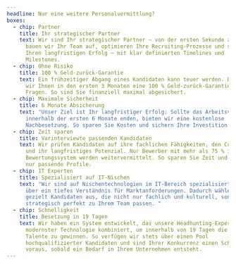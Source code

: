 ```yaml
---
headline: Nur eine weitere Personalvermittlung?
boxes:
  - chip: Partner
    title: Ihr strategischer Partner
    text: Wir sind Ihr strategischer Partner – von der ersten Sekunde an. Gemeinsam
      bauen wir Ihr Team auf, optimieren Ihre Recruiting-Prozesse und sichern
      Ihren langfristigen Erfolg – mit klar definierten Timelines und
      Milestones.
  - chip: Ohne Risiko
    title: 100 % Geld-zurück-Garantie
    text: Ein frühzeitiger Abgang eines Kandidaten kann teuer werden. Daher bieten
      wir Ihnen in den ersten 3 Monaten eine 100 % Geld-zurück-Garantie – ohne
      Fragen. So sind Sie finanziell maximal abgesichert.
  - chip: Maximale Sicherheit
    title: 6 Monate Absicherung
    text: "Unser Ziel ist Ihr langfristiger Erfolg: Sollte das Arbeitsverhältnis
      innerhalb der ersten 6 Monate enden, bieten wir eine kostenlose
      Nachbesetzung. So sparen Sie Kosten und sichern Ihre Investition."
  - chip: Zeit sparen
    title: Vorinterviewte passenden Kandidaten
    text: Wir prüfen Kandidaten auf ihre fachlichen Fähigkeiten, den Cultural Fit
      und ihr langfristiges Potenzial. Nur Bewerber mit mehr als 75 % in unserem
      Bewertungssystem werden weitervermittelt. So sparen Sie Zeit und erhalten
      nur passende Profile.
  - chip: IT Experten
    title: Spezialisiert auf IT-Nischen
    text: "Wir sind auf Nischentechnologien im IT-Bereich spezialisiert und verfügen
      über ein tiefes Verständnis für Marktanforderungen. Dadurch wählen wir
      gezielt Kandidaten aus, die nicht nur fachlich und kulturell, sondern auch
      strategisch perfekt zu Ihrem Team passen. "
  - chip: Schnelligkeit
    title: Besetzung in 19 Tagen
    text: Wir haben ein System entwickelt, das unsere Headhunting-Expertise mit
      modernster Technologie kombiniert, um innerhalb von 19 Tagen die besten
      Talente zu gewinnen. So verfügen wir stets über einen Pool
      hochqualifizierter Kandidaten und sind Ihrer Konkurrenz einen Schritt
      voraus, sobald ein Bedarf in Ihrem Unternehmen entsteht.
---
```


